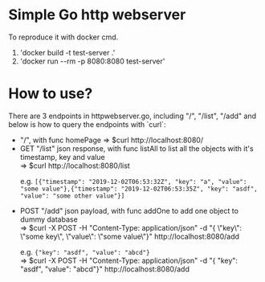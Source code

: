 <h1>Simple Go http webserver</h1>

To reproduce it with docker cmd.
1. 'docker build -t test-server .'
2. 'docker run --rm -p 8080:8080 test-server'

<h1>How to use?</h1>
There are 3 endpoints in httpwebserver.go, including "/", "/list", "/add"
and below is how to query the endpoints with `curl`: <br>

<ul>
  <li> "/", with func homePage
    => $curl http://localhost:8080/</li>

<li> GET "/list" json response, with func listAll to list all the objects with it's timestamp, key and value<br>
=> $curl http://localhost:8080/list

e.g.  `[{"timestamp": "2019-12-02T06:53:32Z", "key": "a", "value": "some value"},{"timestamp": "2019-12-02T06:53:35Z", "key": "asdf", "value": "some other value"}]`</li>

<li> POST "/add" json payload, with func addOne to add one object to dummy database<br>
=> $curl -X POST -H "Content-Type: application/json" -d "{ \"key\": \"some key\",  \"value\": \"some value\"}" http://localhost:8080/add
  
e.g.  `{"key": "asdf", "value": "abcd"}`<br>
=> $curl -X POST -H "Content-Type: application/json" -d "{ \"key\": \"asdf\",  \"value\": \"abcd\"}" http://localhost:8080/add
</li></ul>
